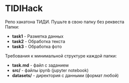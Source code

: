 # TIDIHack
Репо хакатона ТИДИ. Пушьте в свою папку без реквеста \
Папки:
* **task1** - Разметка данных
* **task2** - Обработка текста
* **task3** - Обработка фото

Требования к минимальной структуре каждой папки:
* **task.md** - файл с заданием
* **src/** - файлы ipynb (jupyter notebook)
* **datasets/** - директория с данными (формат любой)
